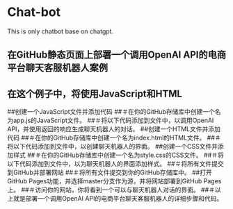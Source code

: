 # Chat-bot
This is only chatbot base on chatgpt.
## 在GitHub静态页面上部署一个调用OpenAI API的电商平台聊天客服机器人案例
## 在这个例子中，将使用JavaScript和HTML
##创建一个JavaScript文件并添加代码
##＃在你的GitHub存储库中创建一个名为app.js的JavaScript文件。
##＃将以下代码添加到文件中，以调用OpenAI API，并使用返回的响应生成聊天机器人的对话。
##创建一个HTML文件并添加代码
##＃在你的GitHub存储库中创建一个名为index.html的HTML文件。
##＃将以下代码添加到文件中，以创建聊天机器人的界面。
##创建一个CSS文件并添加样式
##＃在你的GitHub存储库中创建一个名为style.css的CSS文件。
##＃将以下代码添加到文件中，以为聊天机器人的界面添加样式。
##＃将所有文件提交到GitHub并部署网站
##＃将所有文件提交到你的GitHub存储库中。
##打开GitHub Pages功能，并选择master分支作为源，并将网站部署到GitHub Pages上。
##＃访问你的网站，你将看到一个可以与聊天机器人对话的界面。
##＃以上就是部署一个调用OpenAI API的电商平台聊天客服机器人的详细步骤和代码。
